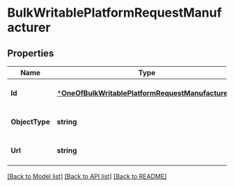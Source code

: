 # BulkWritablePlatformRequestManufacturer

## Properties
Name | Type | Description | Notes
------------ | ------------- | ------------- | -------------
**Id** | [***OneOfBulkWritablePlatformRequestManufacturerId**](OneOfBulkWritablePlatformRequestManufacturerId.md) |  | [optional] [default to null]
**ObjectType** | **string** |  | [optional] [default to null]
**Url** | **string** |  | [optional] [default to null]

[[Back to Model list]](../README.md#documentation-for-models) [[Back to API list]](../README.md#documentation-for-api-endpoints) [[Back to README]](../README.md)

